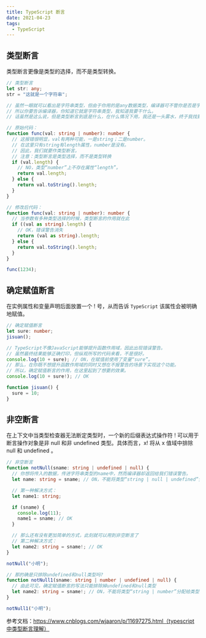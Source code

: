```yaml
---
title: TypeScript 断言
date: 2021-04-23
tags:
  - TypeScript
---
```


## 类型断言

类型断言更像是类型的选择，而不是类型转换。

```ts
// 类型断言
let str: any;
str = "这就是一个字符串";

// 虽然一眼就可以看出是字符串类型，但由于你用的是any数据类型，编译器可不管你是否是字符串。
// 所以你要告诉编译器，你知道它就是字符串类型，我知道我要干什么。
// 话虽然是这么说，但是类型断言到底是什么，在什么情况下用，我还是一头雾水，终于我找到了一篇博客，很好的解决了我的疑惑。

// 原始代码：
function func(val: string | number): number {
  // 这报错很明显，val有两种可能，一是string；二是number。
  // 在这里只有string有length属性，number是没有。
  // 因此，我们就要作类型断言。
  // 注意：类型断言是类型选择，而不是类型转换
  if (val.length) {
    // NO，类型“number”上不存在属性“length”。
    return val.length;
  } else {
    return val.toString().length;
  }
}

// 修改后代码：
function func(val: string | number): number {
  // 当参数有多种类型选择的时候，类型断言的作用就在此
  if ((val as string).length) {
    // OK，错误警告消失
    return (val as string).length;
  } else {
    return val.toString().length;
  }
}

func(1234);
```

## 确定赋值断言

在实例属性和变量声明后面放置一个 ! 号，从而告诉 `TypeScript` 该属性会被明确地赋值。

```ts
// 确定赋值断言
let sure: number;
jisuan();

// TypeScript不像JavaScript能够提升函数作用域，因此出现错误警告。
// 虽然最终结果能够正确打印，但纵观所写的代码来看，不是很好。
console.log(10 + sure); // ON，在赋值前使用了变量“sure”。
// 那么，在你既不想提升函数作用域的同时又想在不报警告的场景下实现这个功能。
// 所以，确定赋值断言的作用，在这里起到了想要的效果。
console.log(10 + sure!); // OK

function jisuan() {
  sure = 10;
}
```

## 非空断言

在上下文中当类型检查器无法断定类型时，一个新的后缀表达式操作符 ! 可以用于断言操作对象是非 null 和非 undefined 类型。具体而言，x! 将从 x 值域中排除 null 和 undefined 。

```ts
// 非空断言
function notNull(sname: string | undefined | null) {
  // 你想将传入的数据，传进字符串类型的name中，然而编译器却返回给我们错误警告。
  let name: string = sname; // ON，不能将类型“string | null | undefined”分配给类型“string”。

  // 第一种解决方式：
  let name1: string;

  if (sname) {
    console.log(11);
    name1 = sname; // OK
  }

  // 那么还有没有更加简单的方式，此刻就可以用到非空断言了
  // 第二种解决方式：
  let name2: string = sname!; // OK
}

notNull("小明");

// 那的确是只排除undefined和null类型吗?
function notNull1(sname: string | number | undefined | null) {
  // 由此可见，确定赋值断言的写法只能排除掉undefined和null类型
  let name2: string = sname!; // ON，不能将类型“string | number”分配给类型“string”。
}

notNull1("小明");
```

参考文档：https://www.cnblogs.com/wjaaron/p/11697275.html（typescript中类型断言理解）
